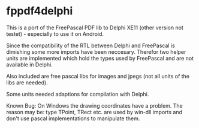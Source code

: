 # fppdf4delphi

This is a port of the FreePascal PDF lib to Delphi XE11
(other version not testet) - especially to use it on Android.

Since the compatibility of the RTL between Delphi and FreePascal is dimishing some more imports have been neccesary.
Therefor two helper units are implemented which hold the types used by FreePascal and are not available in Delphi.

Also included are free pascal libs for images and jpegs (not all units of the libs are needed).

Some units needed adaptions for compilation with Delphi.

Known Bug: 
On Windows the drawing coordinates have a problem. 
The reason may be: type TPoint, TRect etc. are used by win-dll imports and don't use pascal implementations to manipulate them.
